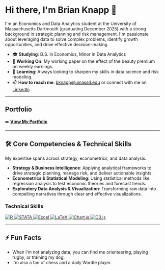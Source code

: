 # Hi there, I'm Brian Knapp 👋

I'm an Economics and Data Analytics student at the University of Massachusetts Dartmouth (graduating December 2025) with a strong background in strategic planning and risk management. I'm passionate about leveraging data to solve complex problems, identify growth opportunities, and drive effective decision-making.

- 🎓 **Studying**: B.S. in Economics, Minor in Data Analytics
- 🔭 **Working On**: My working paper on the effect of the beauty premium on weekly earnings.
- 🌱 **Learning**: Always looking to sharpen my skills in data science and risk modeling.
- 📫 **How to reach me**: [bknapp@umassd.edu](mailto:bknapp@umassd.edu) or connect with me on [LinkedIn](https://www.linkedin.com/in/your-linkedin-profile-url). 
---

##  Portfolio

➡️ **[View My Portfolio](https://knappbrian.github.io)**

---

## 🛠️ Core Competencies & Technical Skills

My expertise spans across strategy, econometrics, and data analysis.

* **Strategy & Business Intelligence**: Applying analytical frameworks to drive strategic planning, manage risk, and deliver actionable insights.
* **Econometrics & Statistical Modeling**: Using statistical methods like regression analysis to test economic theories and forecast trends.
* **Exploratory Data Analysis & Visualization**: Transforming raw data into compelling narratives through clear and effective visualizations.

### Technical Skills
<p align="left">
  <a href="https://www.r-project.org/" target="_blank" rel="noreferrer"> <img src="https://img.shields.io/badge/R-276DC3?style=for-the-badge&logo=r&logoColor=white" alt="R"/> </a>
  <a href="https://www.stata.com/" target="_blank" rel="noreferrer"> <img src="https://img.shields.io/badge/Stata-1A5F91?style=for-the-badge&logo=stata&logoColor=white" alt="STATA"/> </a>
  <a href="https://www.microsoft.com/en-us/microsoft-365/excel" target="_blank" rel="noreferrer"> <img src="https://img.shields.io/badge/Microsoft_Excel-217346?style=for-the-badge&logo=microsoft-excel&logoColor=white" alt="Excel"/> </a>
  <a href="https://www.latex-project.org/" target="_blank" rel="noreferrer"> <img src="https://img.shields.io/badge/LaTeX-008080?style=for-the-badge&logo=latex&logoColor=white" alt="LaTeX"/> </a>
  <a href="https://www.chartjs.org" target="_blank" rel="noreferrer"> <img src="https://img.shields.io/badge/Chart.js-FF6384?style=for-the-badge&logo=chartdotjs&logoColor=white" alt="Chart.js"/> </a>
  <a href="https://d3js.org/" target="_blank" rel="noreferrer"> <img src="https://img.shields.io/badge/D3.js-F9A03C?style=for-the-badge&logo=d3dotjs&logoColor=white" alt="D3.js"/> </a>
</p>

---

## ⚡ Fun Facts

-   When I'm not analyzing data, you can find me orienteering, playing rugby, or training my dog.
-   I'm also a fan of chess and a daily Wordle player.
